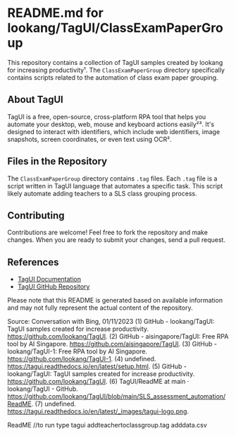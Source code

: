 # README.md for lookang/TagUI/ClassExamPaperGroup

This repository contains a collection of TagUI samples created by lookang for increasing productivity¹. The `ClassExamPaperGroup` directory specifically contains scripts related to the automation of class exam paper grouping.

## About TagUI

TagUI is a free, open-source, cross-platform RPA tool that helps you automate your desktop, web, mouse and keyboard actions easily²³. It's designed to interact with identifiers, which include web identifiers, image snapshots, screen coordinates, or even text using OCR².

## Files in the Repository

The `ClassExamPaperGroup` directory contains `.tag` files. Each `.tag` file is a script written in TagUI language that automates a specific task. This script likely automate adding teachers to a SLS class grouping process.

## Contributing

Contributions are welcome! Feel free to fork the repository and make changes. When you are ready to submit your changes, send a pull request.

## References

- [TagUI Documentation](^5^)
- [TagUI GitHub Repository](^1^)

Please note that this README is generated based on available information and may not fully represent the actual content of the repository.

Source: Conversation with Bing, 01/11/2023
(1) GitHub - lookang/TagUI: TagUI samples created for increase productivity. https://github.com/lookang/TagUI.
(2) GitHub - aisingapore/TagUI: Free RPA tool by AI Singapore. https://github.com/aisingapore/TagUI.
(3) GitHub - lookang/TagUI-1: Free RPA tool by AI Singapore. https://github.com/lookang/TagUI-1.
(4) undefined. https://tagui.readthedocs.io/en/latest/setup.html.
(5) GitHub - lookang/TagUI: TagUI samples created for increase productivity. https://github.com/lookang/TagUI.
(6) TagUI/ReadME at main · lookang/TagUI - GitHub. https://github.com/lookang/TagUI/blob/main/SLS_assessment_automation/ReadME.
(7) undefined. https://tagui.readthedocs.io/en/latest/_images/tagui-logo.png.

ReadME
//to run type tagui addteachertoclassgroup.tag adddata.csv
